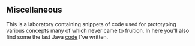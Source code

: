 ## Miscellaneous
This is a laboratory containing snippets of code used for prototyping various concepts many of which never came to fruition. In here you'll also find some the last Java [code](folding) I've written.